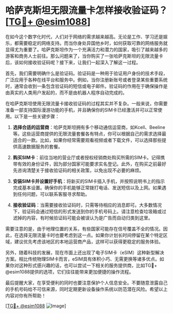 # 哈萨克斯坦无限流量卡怎样接收验证码？[[TG💪+ @esim1088](https://t.me/s/esim1088)]

在如今这个数字化时代，人们对于网络的需求越来越高。无论是工作、学习还是娱乐，都需要稳定的网络支持。而当你身处异国他乡时，如何获取可靠的网络服务就显得尤为重要了。哈萨克斯坦作为一个充满活力和潜力的国家，吸引了越来越多的游客和商务人士前往。那么问题来了，当你购买了一张哈萨克斯坦的无限流量卡后，该如何接收验证码呢？接下来，让我们一起深入了解这一过程。

首先，我们需要明确什么是验证码。验证码是一种用于验证用户身份的技术手段，广泛应用于各种在线平台和服务中。例如，当你注册新账号或者登录某些重要系统时，通常会收到一条包含验证码的短信或电子邮件。验证码的作用在于确保操作是由真实的人类用户发起的，而不是由机器人程序自动完成的。

在哈萨克斯坦使用无限流量卡接收验证码的过程其实并不复杂。一般来说，你需要准备一部支持国际漫游功能的手机，并且确保你的SIM卡已经激活并可以正常使用。以下是一些关键步骤：

1. **选择合适的运营商**：哈萨克斯坦拥有多个移动通信运营商，如Kcell、Beeline等。这些运营商提供的无限流量套餐各有特点，你可以根据自己的需求选择最适合的一款。比如，如果你经常需要观看视频或者下载文件，可以选择那些提供高速数据服务的套餐。

2. **购买SIM卡**：前往当地的营业厅或者授权经销商处购买所需的SIM卡。记得携带有效的身份证件，因为部分国家可能要求实名登记。此外，在购买之前最好先咨询清楚关于接收验证码的相关政策，以免出现不必要的麻烦。

3. **安装SIM卡并设置好手机**：将新买的SIM卡插入手机，并按照说明书上的指示完成基本设置。确保你的手机能够正常拨打电话、发送短信以及上网。如果遇到任何问题，可以联系客服寻求帮助。

4. **接收验证码**：当需要接收验证码时，只需等待相应的消息即可。大多数情况下，验证码会通过短信的形式发送到你的手机号码上。请注意检查垃圾箱或过滤掉的内容，有时候验证码可能会被误认为是广告而自动归类到这里。

需要注意的是，由于地理位置的关系，有些国家可能存在信号覆盖不全的情况。因此，在选择无限流量卡时也要考虑到这一点。如果你计划长时间停留在某个特定区域，建议优先考虑该地区的本地运营商产品，这样可以获得更稳定的服务体验。

另外，随着科技的发展，现在市面上还出现了电子SIM卡（eSIM）这种新型解决方案。相比传统物理SIM卡而言，eSIM具有体积小巧、无需更换等诸多优点。如果你对这种形式感兴趣的话，也可以尝试一下相关的服务提供商，比如TG💪+ @esim1088提供的选项，它们往往能带来更加便捷的操作流程。

最后提醒大家，在享受便利的同时也要注意保护个人信息安全。不要随意泄露自己的手机号码给不可信来源，同时定期更新设备操作系统以防范潜在风险。希望以上内容对你有所帮助！

[[TG💪+ @esim1088](https://t.me/s/esim1088) ![Image](https://i.postimg.cc/4NQfJmqS/Snipaste-2025-05-13-00-14-12.png)]